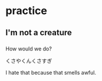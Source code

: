 # practice

## I'm not a creature
###
How would we do?


くさやくんくさすぎ

I hate that because that smells awful.
